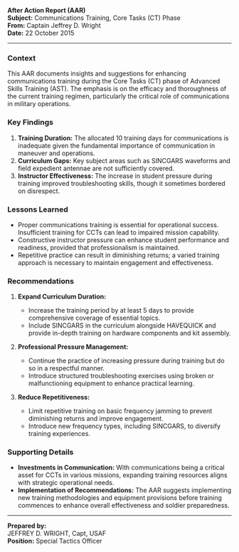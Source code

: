 **After Action Report (AAR)**  
**Subject:** Communications Training, Core Tasks (CT) Phase  
**From:** Captain Jeffrey D. Wright  
**Date:** 22 October 2015  

---

### Context
This AAR documents insights and suggestions for enhancing communications training during the Core Tasks (CT) phase of Advanced Skills Training (AST). The emphasis is on the efficacy and thoroughness of the current training regimen, particularly the critical role of communications in military operations.

### Key Findings
1. **Training Duration:** The allocated 10 training days for communications is inadequate given the fundamental importance of communication in maneuver and operations.
2. **Curriculum Gaps:** Key subject areas such as SINCGARS waveforms and field expedient antennae are not sufficiently covered.
3. **Instructor Effectiveness:** The increase in student pressure during training improved troubleshooting skills, though it sometimes bordered on disrespect.

### Lessons Learned
- Proper communications training is essential for operational success. Insufficient training for CCTs can lead to impaired mission capability.
- Constructive instructor pressure can enhance student performance and readiness, provided that professionalism is maintained.
- Repetitive practice can result in diminishing returns; a varied training approach is necessary to maintain engagement and effectiveness.

### Recommendations
1. **Expand Curriculum Duration:**
   - Increase the training period by at least 5 days to provide comprehensive coverage of essential topics.
   - Include SINCGARS in the curriculum alongside HAVEQUICK and provide in-depth training on hardware components and kit assembly.
  
2. **Professional Pressure Management:**
   - Continue the practice of increasing pressure during training but do so in a respectful manner.
   - Introduce structured troubleshooting exercises using broken or malfunctioning equipment to enhance practical learning.

3. **Reduce Repetitiveness:**
   - Limit repetitive training on basic frequency jamming to prevent diminishing returns and improve engagement.
   - Introduce new frequency types, including SINCGARS, to diversify training experiences.

### Supporting Details
- **Investments in Communication:** With communications being a critical asset for CCTs in various missions, expanding training resources aligns with strategic operational needs.
- **Implementation of Recommendations:** The AAR suggests implementing new training methodologies and equipment provisions before training commences to enhance overall effectiveness and soldier preparedness.

---

**Prepared by:**  
JEFFREY D. WRIGHT, Capt, USAF  
**Position:** Special Tactics Officer
